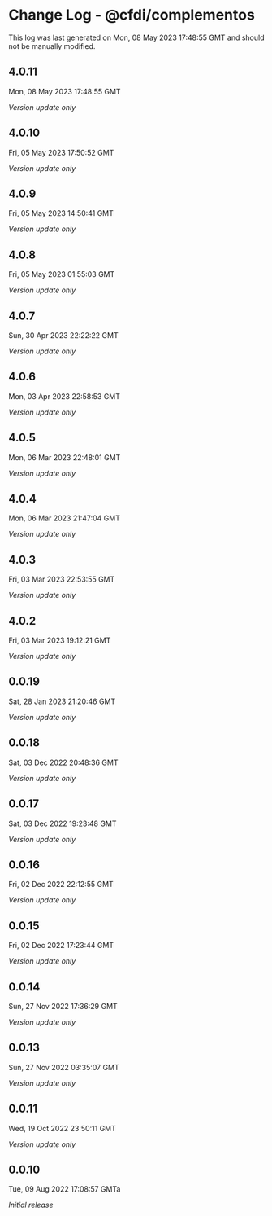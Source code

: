 # Change Log - @cfdi/complementos

This log was last generated on Mon, 08 May 2023 17:48:55 GMT and should not be manually modified.

## 4.0.11
Mon, 08 May 2023 17:48:55 GMT

_Version update only_

## 4.0.10
Fri, 05 May 2023 17:50:52 GMT

_Version update only_

## 4.0.9
Fri, 05 May 2023 14:50:41 GMT

_Version update only_

## 4.0.8
Fri, 05 May 2023 01:55:03 GMT

_Version update only_

## 4.0.7
Sun, 30 Apr 2023 22:22:22 GMT

_Version update only_

## 4.0.6
Mon, 03 Apr 2023 22:58:53 GMT

_Version update only_

## 4.0.5
Mon, 06 Mar 2023 22:48:01 GMT

_Version update only_

## 4.0.4
Mon, 06 Mar 2023 21:47:04 GMT

_Version update only_

## 4.0.3
Fri, 03 Mar 2023 22:53:55 GMT

_Version update only_

## 4.0.2
Fri, 03 Mar 2023 19:12:21 GMT

_Version update only_

## 0.0.19
Sat, 28 Jan 2023 21:20:46 GMT

_Version update only_

## 0.0.18
Sat, 03 Dec 2022 20:48:36 GMT

_Version update only_

## 0.0.17
Sat, 03 Dec 2022 19:23:48 GMT

_Version update only_

## 0.0.16
Fri, 02 Dec 2022 22:12:55 GMT

_Version update only_

## 0.0.15
Fri, 02 Dec 2022 17:23:44 GMT

_Version update only_

## 0.0.14
Sun, 27 Nov 2022 17:36:29 GMT

_Version update only_

## 0.0.13
Sun, 27 Nov 2022 03:35:07 GMT

_Version update only_

## 0.0.11
Wed, 19 Oct 2022 23:50:11 GMT

_Version update only_

## 0.0.10
Tue, 09 Aug 2022 17:08:57 GMTa

_Initial release_


